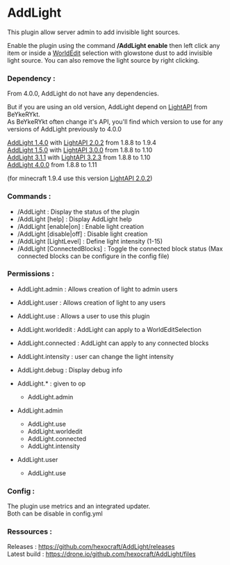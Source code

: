 # AddLight
This plugin allow server admin to add invisible light sources.

Enable the plugin using the command **/AddLight enable** then left click any item or inside a [WorldEdit](https://dev.bukkit.org/bukkit-plugins/worldedit/) selection with glowstone dust to add invisible light source.
You can also remove the light source by right clicking.

### Dependency :
From <red>4.0.0</red>, AddLight do not have any dependencies.

But if you are using an old version, AddLight depend on [LightAPI](https://www.spigotmc.org/resources/lightapi.4510/) from BeYkeRYkt.</br>
As BeYkeRYkt often change it's API, you'll find which version to use for any versions of AddLight previously to 4.0.0

[AddLight 1.4.0](https://www.spigotmc.org/resources/addlight.9163/download?version=80297) with [LightAPI 2.0.2](https://github.com/hexosse/maven-repo/raw/master/3rdParty/LightAPI/2.0.2/LightAPI-2.0.2.jar) from 1.8.8 to 1.9.4</br>
[AddLight 1.5.0](https://www.spigotmc.org/resources/addlight.9163/download?version=97990) with [LightAPI 3.0.0](https://www.spigotmc.org/resources/lightapi.4510/download?version=97912) from 1.8.8 to 1.10</br>
[AddLight 3.1.1](https://www.spigotmc.org/resources/addlight.9163/download?version=102251) with [LightAPI 3.2.3](https://www.spigotmc.org/resources/lightapi.4510/download?version=98597) from 1.8.8 to 1.10</br>
[AddLight 4.0.0](https://www.spigotmc.org/resources/addlight.9163/download?version=102251) from 1.8.8 to 1.11</br>

(for minecraft 1.9.4 use this version [LightAPI 2.0.2](https://github.com/HexoCraft/LightAPI/releases/download/2.0.2/LightAPI-2.0.2.jar))

### Commands :
* /AddLight : Display the status of the plugin
* /AddLight [help] : Display AddLight help
* /AddLight [enable|on] : Enable light creation
* /AddLight [disable|off] : Disable light creation
* /AddLight [LightLevel] <intensity> : Define light intensity (1-15)
* /AddLight [ConnectedBlocks] : Toggle the connected block status (Max connected blocks can be configure in the config file)

### Permissions :
* AddLight.admin : Allows creation of light to admin users
* AddLight.user : Allows creation of light to any users
* AddLight.use : Allows a user to use this plugin
* AddLight.worldedit : AddLight can apply to a WorldEditSelection
* AddLight.connected : AddLight can apply to any connected blocks
* AddLight.intensity : user can change the light intensity
* AddLight.debug : Display debug info

* AddLight.* : given to op
  * AddLight.admin

* AddLight.admin
  * AddLight.use
  * AddLight.worldedit
  * AddLight.connected
  * AddLight.intensity

* AddLight.user
  * AddLight.use

### Config :
The plugin use metrics and an integrated updater.<br>Both can be disable in config.yml

### Ressources :
Releases : https://github.com/hexocraft/AddLight/releases<br>
Latest build :  https://drone.io/github.com/hexocraft/AddLight/files

